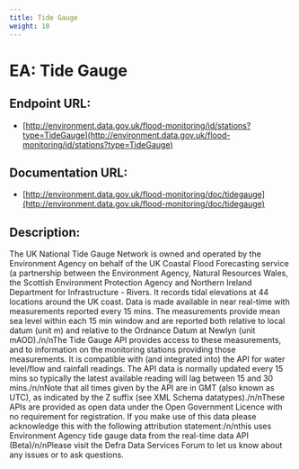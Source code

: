 ```yaml
---
title: Tide Gauge
weight: 10
---
```


# EA: Tide Gauge

## Endpoint URL:
 - [http://environment.data.gov.uk/flood-monitoring/id/stations?type=TideGauge](http://environment.data.gov.uk/flood-monitoring/id/stations?type=TideGauge)

## Documentation URL:
 - [http://environment.data.gov.uk/flood-monitoring/doc/tidegauge](http://environment.data.gov.uk/flood-monitoring/doc/tidegauge)

## Description:
The UK National Tide Gauge Network is owned and operated by the Environment Agency on behalf of the UK Coastal Flood Forecasting service (a partnership between the Environment Agency, Natural Resources Wales, the Scottish Environment Protection Agency and Northern Ireland Department for Infrastructure - Rivers. It records tidal elevations at 44 locations around the UK coast. Data is made available in near real-time with measurements reported every 15 mins. The measurements provide mean sea level within each 15 min window and are reported both relative to local datum (unit m) and relative to the Ordnance Datum at Newlyn (unit mAOD)./n/nThe Tide Gauge API provides access to these measurements, and to information on the monitoring stations providing those measurements. It is compatible with (and integrated into) the API for water level/flow and rainfall readings. The API data is normally updated every 15 mins so typically the latest available reading will lag between 15 and 30 mins./n/nNote that all times given by the API are in GMT (also known as UTC), as indicated by the Z suffix (see XML Schema datatypes)./n/nThese APIs are provided as open data under the Open Government Licence with no requirement for registration. If you make use of this data please acknowledge this with the following attribution statement:/n/nthis uses Environment Agency tide gauge data from the real-time data API (Beta)/n/nPlease visit the Defra Data Services Forum to let us know about any issues or to ask questions.

